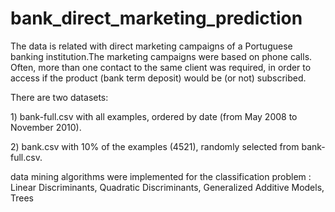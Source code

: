 bank_direct_marketing_prediction
================================

The data is related with direct marketing campaigns of a Portuguese banking institution.The marketing campaigns were based on phone calls. Often, more than one contact to the same client was required, in order to access if the product (bank term deposit) would be (or not) subscribed. 

<p>There are two datasets: </p>
<p>1) bank-full.csv with all examples, ordered by date (from May 2008 to November 2010).</p>
<p>2) bank.csv with 10% of the examples (4521), randomly selected from bank-full.csv.</p>

data mining algorithms were implemented for the classification problem : Linear Discriminants, Quadratic Discriminants, Generalized Additive Models, Trees
